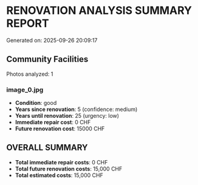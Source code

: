 # RENOVATION ANALYSIS SUMMARY REPORT
Generated on: 2025-09-26 20:09:17

## Community Facilities
Photos analyzed: 1

### image_0.jpg
- **Condition**: good
- **Years since renovation**: 5 (confidence: medium)
- **Years until renovation**: 25 (urgency: low)
- **Immediate repair cost**: 0 CHF
- **Future renovation cost**: 15000 CHF

## OVERALL SUMMARY
- **Total immediate repair costs**: 0 CHF
- **Total future renovation costs**: 15,000 CHF
- **Total estimated costs**: 15,000 CHF